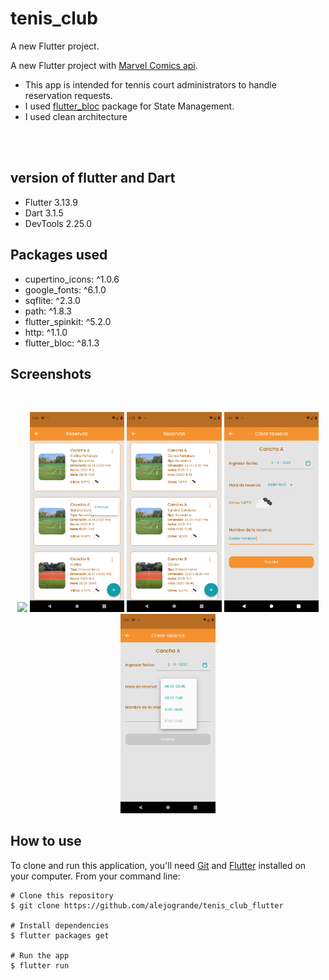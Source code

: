 # tenis_club

A new Flutter project.

A new Flutter project with [Marvel Comics api](https://developer.marvel.com/).

- This app is intended for tennis court administrators to handle reservation requests.
- I used [flutter_bloc](https://pub.dev/packages/flutter_bloc) package for State Management.
- I used clean architecture


</br>
</br>

## version of flutter and Dart
 - Flutter 3.13.9 
 - Dart 3.1.5 
 - DevTools 2.25.0

## Packages used

 - cupertino_icons: ^1.0.6
 - google_fonts: ^6.1.0
 - sqflite: ^2.3.0
 - path: ^1.8.3
 - flutter_spinkit: ^5.2.0
 - http: ^1.1.0
 - flutter_bloc: ^8.1.3

## Screenshots

<br>
<p align="center">
<img src="screenshot/screenshot_0.png" width="30%">
<img src="screenshot/screenshot_1.png" width="30%">
<img src="screenshot/screenshot_2.png" width="30%">
<img src="screenshot/screenshot_3.png" width="30%">
<img src="screenshot/screenshot_4.png" width="30%">
  
</p>

## How to use

To clone and run this application, you'll need [Git](https://git-scm.com/downloads) and [Flutter](https://flutter.dev/docs/get-started/install) installed on your computer. From your command line:

```
# Clone this repository
$ git clone https://github.com/alejogrande/tenis_club_flutter

# Install dependencies
$ flutter packages get

# Run the app
$ flutter run
```